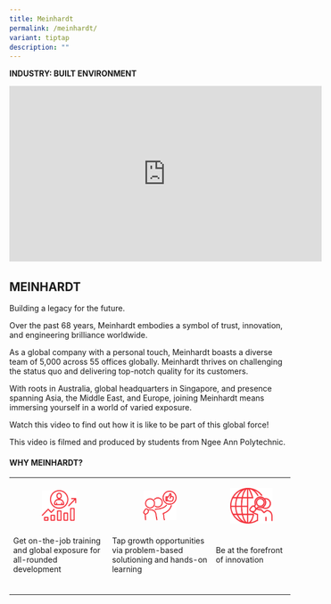 ```yaml
---
title: Meinhardt
permalink: /meinhardt/
variant: tiptap
description: ""
---
```

<p><strong>INDUSTRY: BUILT ENVIRONMENT</strong>
</p>
<div class="iframe-wrapper">
<iframe height="315" width="560" allowfullscreen="true" frameborder="0" src="https://www.youtube.com/embed/uwdvE6zk9V0?si=zwB9-5ymqFRDH9lW"></iframe>
</div>
<h2><strong>MEINHARDT</strong></h2>
<p>Building a legacy for the future.</p>
<p>Over the past 68 years, Meinhardt embodies a symbol of trust, innovation,
and engineering brilliance worldwide.</p>
<p>As a global company with a personal touch, Meinhardt boasts a diverse
team of 5,000 across 55 offices globally. Meinhardt thrives on challenging
the status quo and delivering top-notch quality for its customers.</p>
<p>With roots in Australia, global headquarters in Singapore, and presence
spanning Asia, the Middle East, and Europe, joining Meinhardt means immersing
yourself in a world of varied exposure.</p>
<p>Watch this video to find out how it is like to be part of this global
force!</p>
<p>This video is filmed and produced by students from Ngee Ann Polytechnic.</p>
<h4><strong>WHY MEINHARDT?</strong></h4>
<p></p>
<table style="minWidth: 75px">
<colgroup>
<col>
<col>
<col>
</colgroup>
<tbody>
<tr>
<th rowspan="1" colspan="1">
<p></p>
<div class="isomer-image-wrapper">
<img style="width: 38%;" height="auto" width="100%" alt="" src="/images/download.svg">
</div>
</th>
<th rowspan="1" colspan="1">
<p></p>
<div class="isomer-image-wrapper">
<img style="width: 35%;" height="auto" width="100%" alt="" src="/images/aHR0cHM6Ly93d3cuYmVnbG9iYWxyZWFkeS5nb3Yuc2cvR0NSL2ltYWdlcy9pY29ucy9pY29uX2Iuc3Zn.svg">
</div>
</th>
<th rowspan="1" colspan="1">
<p></p>
<div class="isomer-image-wrapper">
<img style="width: 60%;" height="auto" width="100%" alt="" src="/images/aHR0cHM6Ly93d3cuYmVnbG9iYWxyZWFkeS5nb3Yuc2cvR0NSL2ltYWdlcy9pY29ucy9pY29uX2Muc3Zn.svg">
</div>
</th>
</tr>
<tr>
<td rowspan="1" colspan="1">
<p>Get on-the-job training and global exposure for all-rounded development</p>
</td>
<td rowspan="1" colspan="1">
<p>Tap growth opportunities via problem-based solutioning and hands-on learning</p>
</td>
<td rowspan="1" colspan="1">
<p>Be at the forefront of innovation</p>
</td>
</tr>
<tr>
<td rowspan="1" colspan="1">
<p></p>
</td>
<td rowspan="1" colspan="1">
<p></p>
</td>
<td rowspan="1" colspan="1">
<p></p>
</td>
</tr>
</tbody>
</table>
<p></p>